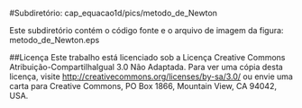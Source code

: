 #Subdiretório: cap_equacao1d/pics/metodo_de_Newton

Este subdiretório contém o código fonte e o arquivo de imagem da figura:
metodo_de_Newton.eps

##Licença
Este trabalho está licenciado sob a Licença Creative Commons Atribuição-CompartilhaIgual 3.0 Não Adaptada. Para ver uma cópia desta licença, visite http://creativecommons.org/licenses/by-sa/3.0/ ou envie uma carta para Creative Commons, PO Box 1866, Mountain View, CA 94042, USA.

